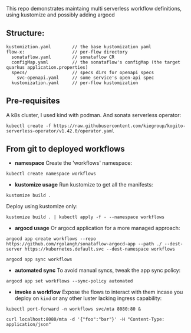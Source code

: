 This repo demonstrates maintaing multi serverless workflow definitions, using kustomize and possibly adding argocd

## Structure:
```
kustomiztion.yaml        // the base kustomization yaml
flow-x:                  // per-flow directory
  sonataflow.yaml        // sonataflow CR
  configMap.yaml         // the sonataflow's configMap (the target quarkus application.properties)
  specs/                 // specs dirs for openapi specs
    svc-openapi.yaml     // some service's open-api spec
  kustomization.yaml     // per-flow kustomization
```

## Pre-requisites
A k8s cluster, I used kind with podman.
And sonata serverless operator:
```
kubectl create -f https://raw.githubusercontent.com/kiegroup/kogito-serverless-operator/v1.42.0/operator.yaml
```

## From git to deployed workflows

* **namespace**
Create the 'workflows' namespace:
```
kubectl create namespace workflows
```

* **kustomize usage**
Run kustomize to get all the manifests:
```
kustomize build .
```

Deploy using kustomize only:
```
kustomize build . | kubectl apply -f - --namespace workflows
```

* **argocd usage**
Or argocd application for a more managed approach:
```
argocd app create workflows --repo https://github.com/rgolangh/sonataflow-argocd-app --path ./ --dest-server https://kubernetes.default.svc --dest-namespace workflows 

argocd app sync workflows 
```

* **automated sync**
To avoid manual syncs, tweak the app sync policy:
```
argocd app set workflows --sync-policy automated
```

* **invoke a workflow**
Expose the flows to interact with them incase you deploy on `kind` or any other luster lacking ingress capability:
```
kubectl port-forward -n workflows svc/mta 8080:80 &

curl localhost:8080/mta -d '{"foo":"bar"}' -H "Content-Type: application/json"
```


